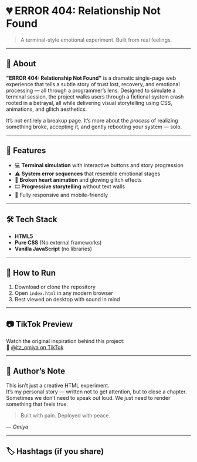# 💔 ERROR 404: Relationship Not Found

> A terminal-style emotional experiment. Built from real feelings.

---

## 🧠 About

**"ERROR 404: Relationship Not Found"** is a dramatic single-page web experience that tells a subtle story of trust lost, recovery, and emotional processing — all through a programmer’s lens. Designed to simulate a terminal session, the project walks users through a fictional system crash rooted in a betrayal, all while delivering visual storytelling using CSS, animations, and glitch aesthetics.

It’s not entirely a breakup page. It’s more about the *process* of realizing something broke, accepting it, and gently rebooting your system — solo.

---

## 🎯 Features

- 💻 **Terminal simulation** with interactive buttons and story progression  
- ⚠️ **System error sequences** that resemble emotional stages  
- 🖤 **Broken heart animation** and glowing glitch effects  
- 🎞️ **Progressive storytelling** without text walls  
- 📱 Fully responsive and mobile-friendly

---

## 🛠️ Tech Stack

- **HTML5**
- **Pure CSS** (No external frameworks)
- **Vanilla JavaScript** (no libraries)

---

## 🚀 How to Run

1. Download or clone the repository  
2. Open `index.html` in any modern browser  
3. Best viewed on desktop with sound in mind  

---

## 📷 TikTok Preview

Watch the original inspiration behind this project:  
🎥 [@itz_omiya on TikTok](https://www.tiktok.com/@itz_omiya/video/7530466124392156424)

---

## 📌 Author’s Note

This isn’t just a creative HTML experiment.  
It’s my personal story — written not to get attention, but to close a chapter.  
Sometimes we don’t need to speak out loud. We just need to render something that feels true.

> Built with pain. Deployed with peace.

— *Omiya*

---

## 🏷️ Hashtags (if you share)

